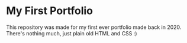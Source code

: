 # My First Portfolio
This repository was made for my first ever portfolio made back in 2020.<br />
There's nothing much, just plain old HTML and CSS :)
